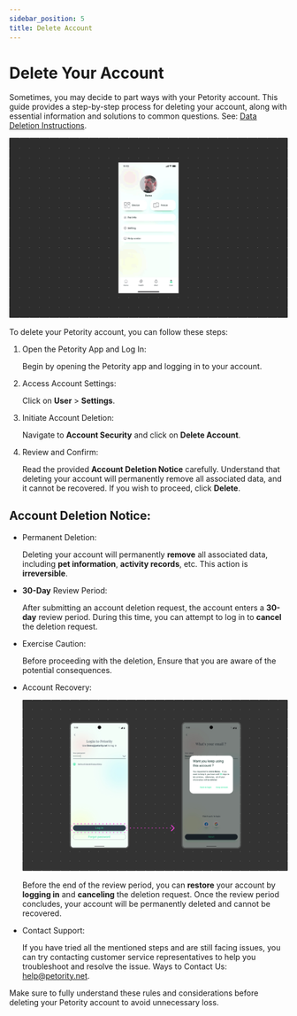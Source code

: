 ```yaml
---
sidebar_position: 5
title: Delete Account
---
```


# Delete Your Account
Sometimes, you may decide to part ways with your Petority account. This guide provides a step-by-step process for deleting your account, along with essential information and solutions to common questions. See: [Data Deletion Instructions](/docs/data-deletion-instructions).

![delete account](/img/manage-account/Delete-Account.gif)

To delete your Petority account, you can follow these steps:
1. Open the Petority App and Log In:

    Begin by opening the Petority app and logging in to your account.
2. Access Account Settings:

    Click on **User** > **Settings**.
3. Initiate Account Deletion:

    Navigate to **Account Security** and click on **Delete Account**.
4. Review and Confirm:

    Read the provided **Account Deletion Notice** carefully. Understand that deleting your account will permanently remove all associated data, and it cannot be recovered. If you wish to proceed, click **Delete**.

## Account Deletion Notice: 
+ Permanent Deletion: 

	Deleting your account will permanently **remove** all associated data, including **pet information**, **activity records**, etc. This action is **irreversible**.

+ **30-Day** Review Period: 

	After submitting an account deletion request, the account enters a **30-day** review period. During this time, you can attempt to log in to **cancel** the deletion request.

+ Exercise Caution: 

	Before proceeding with the deletion, Ensure that you are aware of the potential consequences.

+ Account Recovery: 

	![recover account](/img/manage-account/Recovering.jpg)

	Before the end of the review period, you can **restore** your account by **logging in** and **canceling** the deletion request. Once the review period concludes, your account will be permanently deleted and cannot be recovered.

+ Contact Support: 

	If you have tried all the mentioned steps and are still facing issues, you can try contacting customer service representatives to help you troubleshoot and resolve the issue. Ways to Contact Us: help@petority.net.

Make sure to fully understand these rules and considerations before deleting your Petority account to avoid unnecessary loss.

